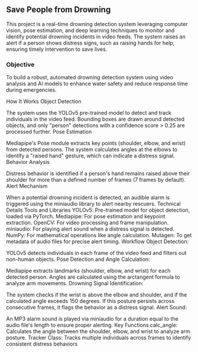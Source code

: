 ## Save People from Drowning

This project is a real-time drowning detection system leveraging computer vision, pose estimation, and deep learning techniques to monitor and identify potential drowning incidents in video feeds. The system raises an alert if a person shows distress signs, such as raising hands for help, ensuring timely intervention to save lives.

### Objective

To build a robust, automated drowning detection system using video analysis and AI models to enhance water safety and reduce response time during emergencies.

How It Works
Object Detection

The system uses the YOLOv5 pre-trained model to detect and track individuals in the video feed.
Bounding boxes are drawn around detected objects, and only "person" detections with a confidence score > 0.25 are processed further.
Pose Estimation

Mediapipe's Pose module extracts key points (shoulder, elbow, and wrist) from detected persons.
The system calculates angles at the elbows to identify a "raised hand" gesture, which can indicate a distress signal.
Behavior Analysis

Distress behavior is identified if a person's hand remains raised above their shoulder for more than a defined number of frames (7 frames by default).
Alert Mechanism

When a potential drowning incident is detected, an audible alarm is triggered using the miniaudio library to alert nearby rescuers.
Technical Details
Tools and Libraries
YOLOv5: Pre-trained model for object detection, loaded via PyTorch.
Mediapipe: For pose estimation and keypoint extraction.
OpenCV: For video processing and frame manipulation.
miniaudio: For playing alert sound when a distress signal is detected.
NumPy: For mathematical operations like angle calculation.
Mutagen: To get metadata of audio files for precise alert timing.
Workflow
Object Detection:

YOLOv5 detects individuals in each frame of the video feed and filters out non-human objects.
Pose Detection and Angle Calculation:

Mediapipe extracts landmarks (shoulder, elbow, and wrist) for each detected person.
Angles are calculated using the arctangent formula to analyze arm movements.
Drowning Signal Identification:

The system checks if the wrist is above the elbow and shoulder, and if the calculated angle exceeds 150 degrees.
If this posture persists across consecutive frames, it flags the behavior as a distress signal.
Alert Sound:

An MP3 alarm sound is played via miniaudio for a duration equal to the audio file's length to ensure proper alerting.
Key Functions
calc_angle: Calculates the angle between the shoulder, elbow, and wrist to analyze arm posture.
Tracker Class: Tracks multiple individuals across frames to identify consistent distress behaviors
